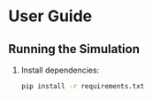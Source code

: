 # User Guide

## Running the Simulation
1. Install dependencies:
   ```bash
   pip install -r requirements.txt
